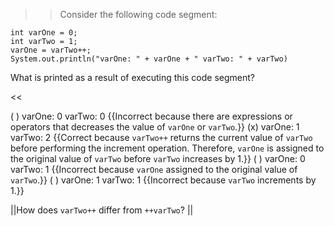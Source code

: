 >>Consider the following code segment:
<pre><code class="java language-java">int varOne = 0;
int varTwo = 1;
varOne = varTwo++;
System.out.println("varOne: " + varOne + " varTwo: " + varTwo)
</code></pre>
<p>What is printed as a result of executing this code segment?</p><<

( ) varOne: 0 varTwo: 0 {{Incorrect because there are expressions or operators that decreases the value of <code>varOne</code> or <code>varTwo</code>.}}
(x) varOne: 1 varTwo: 2 {{Correct because <code>varTwo++</code> returns the current value of <code>varTwo</code> before performing the increment operation. Therefore, <code>varOne</code> is assigned to the original value of <code>varTwo</code> before <code>varTwo</code> increases by 1.}}
( ) varOne: 0 varTwo: 1 {{Incorrect because <code>varOne</code> assigned to the original value of <code>varTwo</code>.}}
( ) varOne: 1 varTwo: 1 {{Incorrect because <code>varTwo</code> increments by 1.}}

||How does <code>varTwo++</code> differ from <code>++varTwo</code>? ||
